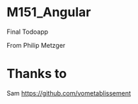 # M151_Angular
Final Todoapp

From Philip Metzger

# Thanks to
Sam https://github.com/vometablissement
